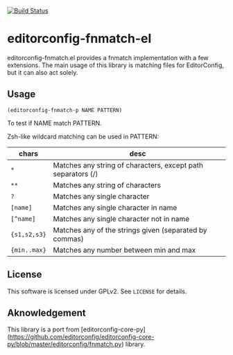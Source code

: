 [![Build Status](https://travis-ci.org/10sr/editorconfig-fnmatch-el.svg)](https://travis-ci.org/10sr/editorconfig-fnmatch-el)


editorconfig-fnmatch-el
==========


editorconfig-fnmatch.el provides a fnmatch implementation with a few
extensions.
The main usage of this library is matching files for EditorConfig, but it can
also act solely.



Usage
------

    (editorconfig-fnmatch-p NAME PATTERN)

To test if NAME match PATTERN.



Zsh-like wildcard matching can be used in PATTERN:


|chars        |desc
|-------------|-------------------------------------------------------------
|`*`          |Matches any string of characters, except path separators (/)
|`**`         |Matches any string of characters
|`?`          |Matches any single character
|`[name]`     |Matches any single character in name
|`[^name]`    |Matches any single character not in name
|`{s1,s2,s3}` |Matches any of the strings given (separated by commas)
|`{min..max}` |Matches any number between min and max


License
-------

This software is licensed under GPLv2.
See `LICENSE` for details.


Aknowledgement
--------------

This library is a port from 
[editorconfig-core-py] (https://github.com/editorconfig/editorconfig-core-py/blob/master/editorconfig/fnmatch.py)
library.
